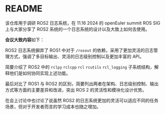 # README

该仓库用于调研 ROS2 日志系统，在 11.16 2024 的 openEuler summit ROS SIG 上与大家分享了 ROS2 系统的一个日志系统的设计以及大致上如何去使用。

**会议大致内容**如下：

ROS2 日志系统摒弃了 ROS1 中对于 `/rosout` 的依赖，采用了更加灵活的日志管理方式，强调了多目标输出、灵活的日志级别控制以及更加丰富的 API。

简要介绍了 ROS2 中的 `rclpy` `rclcpp` `rcl` `rcutils` `rcl_logging` 子系统结构，解释他们是如何协同实现上述功能。

最后对比了 ROS1 与 ROS2 的区别，简要列出两者在架构、日志级别控制、输出方式等方面的主要差异和改进，突出 ROS 2 的灵活性和模块化设计优势。

在会上讨论中也讨论了说虽然 ROS2 的日志系统更加的灵活可以适应不同的任务场景，但对于开发者而言的学习成本也随之增加。